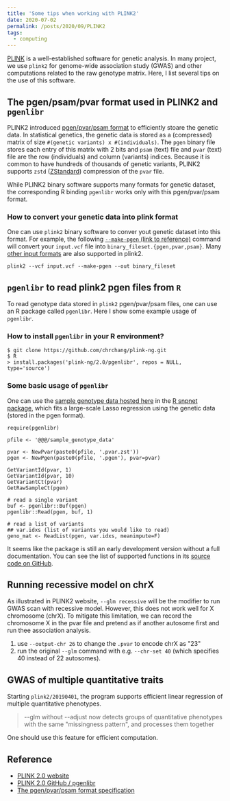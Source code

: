 ```yaml
---
title: 'Some tips when working with PLINK2'
date: 2020-07-02
permalink: /posts/2020/09/PLINK2
tags:
  - computing
---
```


[PLINK](https://www.cog-genomics.org/plink/2.0/) is a well-established software for genetic analysis. In many project, we use `plink2` for genome-wide association study (GWAS) and other computations related to the raw genotype matrix. Here, I list several tips on the use of this software.

## The pgen/psam/pvar format used in PLINK2 and `pgenlibr`

PLINK2 introduced [pgen/pvar/psam format](https://github.com/chrchang/plink-ng/blob/master/pgen_spec/pgen_spec.pdf) to efficiently stoare the genetic data. In statistical genetics, the genetic data is stored as a (compressed) matrix of size `#(genetic variants) x #(individuals)`. The `pgen` binary file stores each entry of this matrix with 2 bits and `psam` (text) file and `pvar` (text) file are the row (individuals) and column (variants) indices. Because it is common to have hundreds of thousands of genetic variants, PLINK2 supports `zstd` ([ZStandard](https://facebook.github.io/zstd/)) compression of the `pvar` file.

While PLINK2 binary software supports many formats for genetic dataset, the corresponding R binding `pgenlibr` works only with this pgen/pvar/psam format.

### How to convert your genetic data into plink format

One can use `plink2` binary software to conver yout genetic dataset into this format. For example, the following [`--make-pgen` (link to reference)](https://www.cog-genomics.org/plink/2.0/data#make_pgen) command will convert your `input.vcf` file into `binary_fileset.{pgen,pvar,psam}`. Many [other input formats](https://www.cog-genomics.org/plink/2.0/input) are also supported in plink2.

```{bash}
plink2 --vcf input.vcf --make-pgen --out binary_fileset
```

## `pgenlibr` to read plink2 pgen files from `R`

To read genotype data stored in `plink2` pgen/pvar/psam files, one can use an R package called `pgenlibr`. Here I show some example usage of `pgenlibr`.

### How to install `pgenlibr` in your R environment?

```{bash}
$ git clone https://github.com/chrchang/plink-ng.git
$ R
> install.packages('plink-ng/2.0/pgenlibr', repos = NULL, type='source')
```

### Some basic usage of `pgenlibr`

One can use the [sample genotype data hosted here](https://github.com/rivas-lab/snpnet/tree/master/inst/extdata) in the [R snpnet package](https://github.com/rivas-lab/snpnet), which fits a large-scale Lasso regression using the genetic data (stored in the pgen format).

```{R}
require(pgenlibr)

pfile <- '@@@/sample_genotype_data'

pvar <- NewPvar(paste0(pfile, '.pvar.zst'))
pgen <- NewPgen(paste0(pfile, '.pgen'), pvar=pvar)

GetVariantId(pvar, 1)
GetVariantId(pvar, 10)
GetVariantCt(pvar)
GetRawSampleCt(pgen)

# read a single variant
buf <- pgenlibr::Buf(pgen)
pgenlibr::Read(pgen, buf, 1)

# read a list of variants
## var.idxs (list of variants you would like to read)
geno_mat <- ReadList(pgen, var.idxs, meanimpute=F)
```

It seems like the package is still an early development version without a full documentation.
You can see the list of supported functions in its [source code on GitHub](https://github.com/chrchang/plink-ng/blob/master/2.0/pgenlibr/R/RcppExports.R).

## Running recessive model on chrX

As illustrated in PLINK2 website, `--glm recessive` will be the modifier to run GWAS scan with recessive model. However, this does not work well for X chromosome (chrX). To mitigate this limitation, we can record the chromosome X in the pvar file and pretend as if another autosome first and run thee association analysis.

1. use `--output-chr 26` to change the `.pvar` to encode chrX as "23"
2. run the original `--glm` command with e.g. `--chr-set 40` (which specifies 40 instead of 22 autosomes).

## GWAS of multiple quantitative traits

Starting `plink2/20190401`, the program supports efficient linear regression of multiple quantitative phenotypes.

> --glm without --adjust now detects groups of quantitative phenotypes with the same "missingness pattern", and processes them together

One should use this feature for efficient computation.

## Reference

- [PLINK 2.0 website](https://www.cog-genomics.org/plink/2.0/)
- [PLINK 2.0 GitHub / pgenlibr](https://github.com/chrchang/plink-ng/tree/master/2.0/pgenlibr)
- [The pgen/pvar/psam format specification](https://github.com/chrchang/plink-ng/blob/master/pgen_spec/pgen_spec.pdf)
